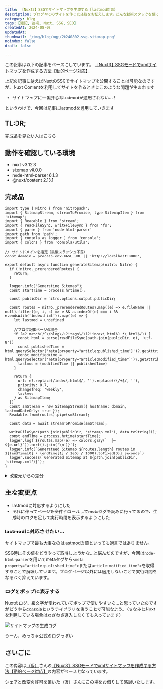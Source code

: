 ```yaml
---
title: 【Nuxt3】SSGでサイトマップを生成する【lastmod対応】
description: ブログやこのサイトを作った経緯をお伝えします。どんな技術スタックを使っているかやこだわったポイントなども書きました。
category: blog
tags: [雑記, 技術, Nuxt, SSG, SEO]
createdAt: 2024-08-02
updatedAt: 
thumbnail: '/img/blog/ogp/20240802-ssg-sitemap.png'
noindex: false
draft: false

---
```


この記事は以下の記事をベースにしています。
[【Nuxt3】SSGモードでxmlサイトマップを作成する方法【動的ページ対応】](https://zenn.dev/kakkokari_gtyih/articles/db1aed4fed6054)

上記の記事に従えばNuxtのSSGでサイトマップを公開することは可能なのですが、Nuxt Contentを利用してサイトを作るときにこのような問題が生まれます
- サイトマップに一番肝心なlastmodが適用されない…！


というわけで、今回は記事にlastmodを適用していきます

## TL:DR;
完成品を見たい人は[こちら](#完成品)

## 動作を確認している環境
- nuxt v3.12.3
- sitemap v8.0.0
- node-html-parser 6.1.3
- @nuxt/content 2.13.1


## 完成品
```ts[generate-sitemap.ts]
import type { Nitro } from "nitropack";
import { SitemapStream, streamToPromise, type SitemapItem } from 'sitemap';
import { Readable } from 'stream';
import { readFileSync, writeFileSync } from 'fs';
import { parse } from 'node-html-parser'
import path from 'path';
import { consola as logger } from 'consola';
import { colors } from 'consola/utils';

// サイトドメインを指定（最後スラッシュ不要）
const domain = process.env.BASE_URL || 'http://localhost:3000';

export default async function generateSitemap(nitro: Nitro) {
  if (!nitro._prerenderedRoutes) {
    return;
  }

  logger.info("Generating Sitemap");
  const startTime = process.hrtime();

  const publicDir = nitro.options.output.publicDir;

  const routes = nitro._prerenderedRoutes?.map((e) => e.fileName || null).filter((e, i, a) => e && a.indexOf(e) === i && e.endsWith("index.html")).map((e) => {
    let lastmod = undefined

    //ブログ記事ページの場合
    if (e?.match(/^\/blog\/(?!tags\/)(?!index\.html$).*\.html$/)) {
      const html = parse(readFileSync(path.join(publicDir, e), 'utf-8'))
      const publishedTime = html.querySelector('meta[property="article:published_time"]')?.getAttribute('content')
      const modifiedTime = html.querySelector('meta[property="article:modified_time"]')?.getAttribute('content')
      lastmod = (modifiedTime || publishedTime)
    }

    return {
      url: e?.replace(/index\.html$/, '').replace(/\/+$/, ''),
      priority: 0.7,
      changefreq: 'weekly',
      lastmod
    } as SitemapItem;
  })
  const smStream = new SitemapStream({ hostname: domain, lastmodDateOnly: true });
  Readable.from(routes).pipe(smStream);

  const data = await streamToPromise(smStream);

  writeFileSync(path.join(publicDir, 'sitemap.xml'), data.toString());
  const endTime = process.hrtime(startTime);
  logger.log(`${routes.map((e) => colors.gray(`  ├─ ${e.url}`)).sort().join('\n')}`);
  logger.info(`Generateed Sitemap ${routes.length} routes in ${(endTime[0] + (endTime[1] / 1e6) / 1000).toFixed(3)} seconds`)
  logger.success(`Generated Sitemap at ${path.join(publicDir, 'sitemap.xml')}`);
}
```

<details>
<summary>改変元からの差分</summary>

```diff
--- before.ts
+++ after.ts
@@ -1,32 +1,51 @@
 import type { Nitro } from "nitropack";
-import { SitemapStream, streamToPromise, SitemapItem } from 'sitemap';
+import { SitemapStream, streamToPromise, type SitemapItem } from 'sitemap';
 import { Readable } from 'stream';
-import { writeFileSync } from 'fs';
+import { readFileSync, writeFileSync } from 'fs';
+import { parse } from 'node-html-parser'
 import path from 'path';
+import { consola as logger } from 'consola';
+import { colors } from 'consola/utils';
 
 // サイトドメインを指定（最後スラッシュ不要）
-const domain = "https://YOUR_DOMAIN";
+const domain = process.env.BASE_URL || 'http://localhost:3000';
 
-export default async function genSitemap(nitro: Nitro) {
-    if (!nitro._prerenderedRoutes) {
-        return;
+export default async function generateSitemap(nitro: Nitro) {
+  if (!nitro._prerenderedRoutes) {
+    return;
+  }
+
+  logger.info("Generating Sitemap");
+  const startTime = process.hrtime();
+
+  const publicDir = nitro.options.output.publicDir;
+
+  const routes = nitro._prerenderedRoutes?.map((e) => e.fileName || null).filter((e, i, a) => e && a.indexOf(e) === i && e.endsWith("index.html")).map((e) => {
+    let lastmod = undefined
+
+    //ブログ記事ページの場合
+    if (e?.match(/^\/blog\/(?!tags\/)(?!index\.html$).*\.html$/)) {
+      const html = parse(readFileSync(path.join(publicDir, e), 'utf-8'))
+      const publishedTime = html.querySelector('meta[property="article:published_time"]')?.getAttribute('content')
+      const modifiedTime = html.querySelector('meta[property="article:modified_time"]')?.getAttribute('content')
+      lastmod = (modifiedTime || publishedTime)
     }
 
-    const publicDir = nitro.options.output.publicDir;
-
-    const routes = nitro._prerenderedRoutes?.map((e) => e.fileName || null).filter((e, i, a) => e && a.indexOf(e) === i && e.endsWith("index.html")).map((e) => {
-        return {
-            url: e?.replace(/index\.html$/, ''),
-	    
-	    // この辺の値は各自調整して下さい
-            changefreq: 'weekly',
-            priority: .7,
-        } as SitemapItem;
-    });
-    const smStream = new SitemapStream({ hostname: domain });
-    Readable.from(routes).pipe(smStream);
-
-    const data = await streamToPromise(smStream);
-
-    writeFileSync(path.join(publicDir, 'sitemap.xml'), data.toString());
+    return {
+      url: e?.replace(/index\.html$/, '').replace(/\/+$/, ''),
+      priority: 0.7,
+      changefreq: 'weekly',
+      lastmod
+    } as SitemapItem;
+  })
+  const smStream = new SitemapStream({ hostname: domain, lastmodDateOnly: true });
+  Readable.from(routes).pipe(smStream);
+
+  const data = await streamToPromise(smStream);
+
+  writeFileSync(path.join(publicDir, 'sitemap.xml'), data.toString());
+  const endTime = process.hrtime(startTime);
+  logger.log(`${routes.map((e) => colors.gray(`  ├─ ${e.url}`)).sort().join('\n')}`);
+  logger.info(`Generateed Sitemap ${routes.length} routes in ${(endTime[0] + (endTime[1] / 1e6) / 1000).toFixed(3)} seconds`)
+  logger.success(`Generated Sitemap at ${path.join(publicDir, 'sitemap.xml')}`);
 }
```

</details>

## 主な変更点
- lastmodに対応するようにした
- それに伴ってページを全件クロールしてmetaタグを読みに行ってるので、生成時のログを足して実行時間を表示するようにした

### lastmodに対応させたい…
サイトマップで最も大事なのはlastmodの値といっても過言ではありません。

SSG時にその値をどうやって取得しようかな…と悩んだのですが、今回は`node-html-parser`を用いてmetaタグから`<meta property="article:published_time">`または`article:modified_time">`を取得することで解決しています。ブログページ以外には適用しないことで実行時間をなるべく抑えています。

### ログをポップに表示する
Nuxtのログ、絵文字が使われていてポップで使いやすいな…と思っていたのですがどうやら[consola](https://github.com/unjs/consola)というライブラリを使うことで可能なよう。（ちなみにNuxtを利用している場合はわざわざ導入しなくても入っています）

![サイトマップの生成ログ](/img/blog/content/2024/sitemap-generation-log.png)

うーん、めっちゃ公式のログっぽい

## さいごに
この内容は[（仮）](https://github.com/kakkokari-gtyih)さんの[【Nuxt3】SSGモードでxmlサイトマップを作成する方法【動的ページ対応】](https://zenn.dev/kakkokari_gtyih/articles/db1aed4fed6054)の内容がベースとなっています。

シェアと改変の許可を頂いた（仮）さんにこの場をお借りして感謝いたします。
